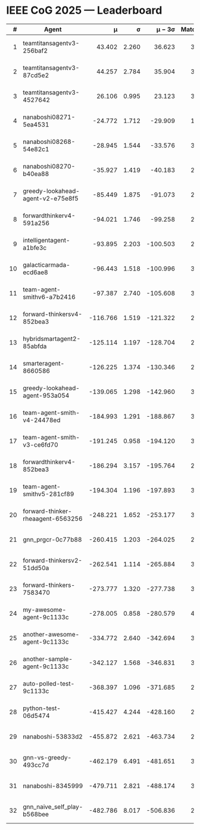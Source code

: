 # IEEE CoG 2025 — Leaderboard

| # | Agent | μ | σ | μ − 3σ | Matches | Updated |
|---:|---|---:|---:|---:|---:|---|
| 1 | teamtitansagentv3-256baf2 | 43.402 | 2.260 | 36.623 | 3456 | 2025-08-28 00:33 |
| 2 | teamtitansagentv3-87cd5e2 | 44.257 | 2.784 | 35.904 | 3340 | 2025-08-28 00:33 |
| 3 | teamtitansagentv3-4527642 | 26.106 | 0.995 | 23.123 | 3316 | 2025-08-28 00:33 |
| 4 | nanaboshi08271-5ea4531 | -24.772 | 1.712 | -29.909 | 1640 | 2025-08-28 00:33 |
| 5 | nanaboshi08268-54e82c1 | -28.945 | 1.544 | -33.576 | 3058 | 2025-08-28 00:33 |
| 6 | nanaboshi08270-b40ea88 | -35.927 | 1.419 | -40.183 | 2198 | 2025-08-28 00:33 |
| 7 | greedy-lookahead-agent-v2-e75e8f5 | -85.449 | 1.875 | -91.073 | 2706 | 2025-08-28 00:33 |
| 8 | forwardthinkerv4-591a256 | -94.021 | 1.746 | -99.258 | 2751 | 2025-08-28 00:33 |
| 9 | intelligentagent-a1bfe3c | -93.895 | 2.203 | -100.503 | 2943 | 2025-08-28 00:33 |
| 10 | galacticarmada-ecd6ae8 | -96.443 | 1.518 | -100.996 | 3040 | 2025-08-28 00:33 |
| 11 | team-agent-smithv6-a7b2416 | -97.387 | 2.740 | -105.608 | 3680 | 2025-08-28 00:33 |
| 12 | forward-thinkersv4-852bea3 | -116.766 | 1.519 | -121.322 | 2836 | 2025-08-28 00:33 |
| 13 | hybridsmartagent2-85abfda | -125.114 | 1.197 | -128.704 | 2889 | 2025-08-28 00:33 |
| 14 | smarteragent-8660586 | -126.225 | 1.374 | -130.346 | 2800 | 2025-08-28 00:33 |
| 15 | greedy-lookahead-agent-953a054 | -139.065 | 1.298 | -142.960 | 3166 | 2025-08-28 00:33 |
| 16 | team-agent-smith-v4-24478ed | -184.993 | 1.291 | -188.867 | 3314 | 2025-08-28 00:33 |
| 17 | team-agent-smith-v3-ce6fd70 | -191.245 | 0.958 | -194.120 | 3594 | 2025-08-28 00:33 |
| 18 | forwardthinkerv4-852bea3 | -186.294 | 3.157 | -195.764 | 2507 | 2025-08-28 00:33 |
| 19 | team-agent-smithv5-281cf89 | -194.304 | 1.196 | -197.893 | 3540 | 2025-08-28 00:33 |
| 20 | forward-thinker-rheaagent-6563256 | -248.221 | 1.652 | -253.177 | 3484 | 2025-08-28 00:33 |
| 21 | gnn_prgcr-0c77b88 | -260.415 | 1.203 | -264.025 | 2880 | 2025-08-28 00:33 |
| 22 | forward-thinkersv2-51dd50a | -262.541 | 1.114 | -265.884 | 3664 | 2025-08-28 00:33 |
| 23 | forward-thinkers-7583470 | -273.777 | 1.320 | -277.738 | 3380 | 2025-08-28 00:33 |
| 24 | my-awesome-agent-9c1133c | -278.005 | 0.858 | -280.579 | 4280 | 2025-08-28 00:33 |
| 25 | another-awesome-agent-9c1133c | -334.772 | 2.640 | -342.694 | 3840 | 2025-08-28 00:33 |
| 26 | another-sample-agent-9c1133c | -342.127 | 1.568 | -346.831 | 3540 | 2025-08-28 00:33 |
| 27 | auto-polled-test-9c1133c | -368.397 | 1.096 | -371.685 | 2960 | 2025-08-28 00:33 |
| 28 | python-test-06d5474 | -415.427 | 4.244 | -428.160 | 2770 | 2025-08-28 00:33 |
| 29 | nanaboshi-53833d2 | -455.872 | 2.621 | -463.734 | 2920 | 2025-08-28 00:33 |
| 30 | gnn-vs-greedy-493cc7d | -462.179 | 6.491 | -481.651 | 3180 | 2025-08-28 00:33 |
| 31 | nanaboshi-8345999 | -479.711 | 2.821 | -488.174 | 3210 | 2025-08-28 00:33 |
| 32 | gnn_naive_self_play-b568bee | -482.786 | 8.017 | -506.836 | 2500 | 2025-08-28 00:33 |
